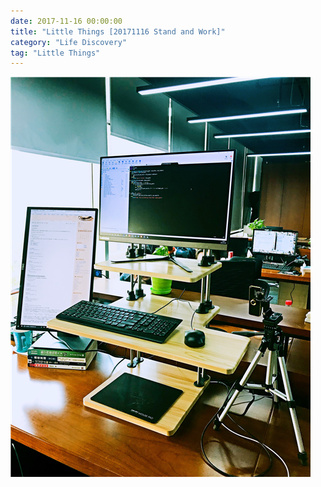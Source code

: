 ```yaml
---
date: 2017-11-16 00:00:00
title: "Little Things [20171116 Stand and Work]"
category: "Life Discovery"
tag: "Little Things"
---
```


![Sweet](https://raw.githubusercontent.com/joshua19881228/my_blogs/master/Life_Discovery/Little_Things/figures/20171116.png "Stand and Work")